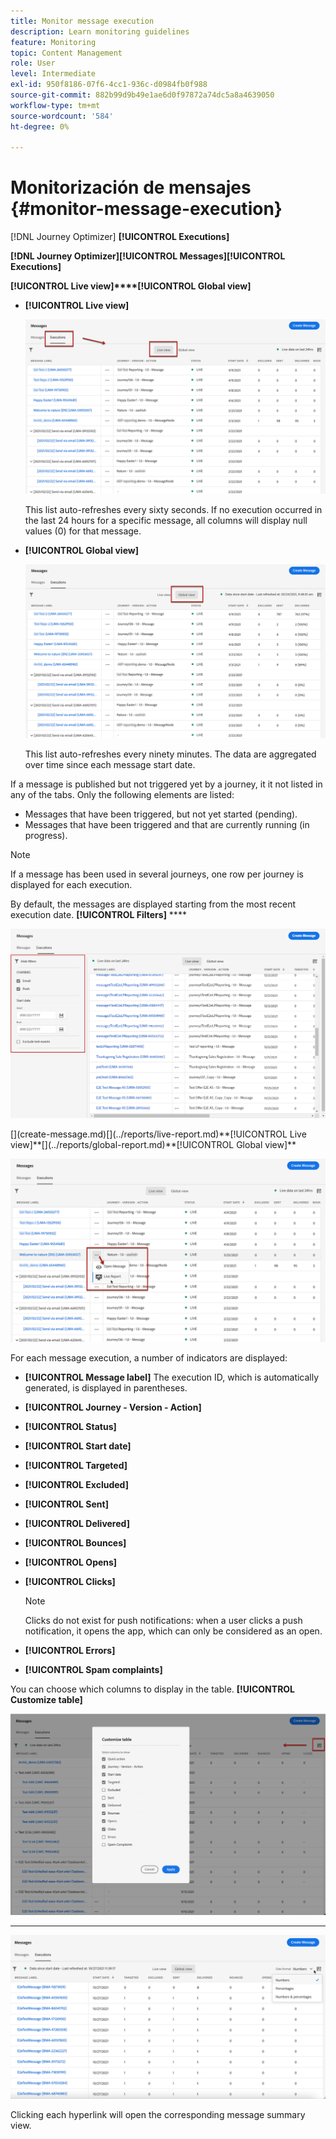 ```yaml
---
title: Monitor message execution
description: Learn monitoring guidelines
feature: Monitoring
topic: Content Management
role: User
level: Intermediate
exl-id: 950f8186-07f6-4cc1-936c-d0984fb0f988
source-git-commit: 882b99d9b49e1ae6d0f97872a74dc5a8a4639050
workflow-type: tm+mt
source-wordcount: '584'
ht-degree: 0%

---
```


# Monitorización de mensajes {#monitor-message-execution}

[!DNL Journey Optimizer] <!--and APIs-->**[!UICONTROL Executions]**

**[!DNL Journey Optimizer]****[!UICONTROL Messages]****[!UICONTROL Executions]**

**[!UICONTROL Live view]****[!UICONTROL Global view]**

* **[!UICONTROL Live view]******[](../building-journeys/journey.md)****

   ![](assets/message-execution-tab-live.png)

   This list auto-refreshes every sixty seconds. If no execution occurred in the last 24 hours for a specific message, all columns will display null values (0) for that message.

* **[!UICONTROL Global view]******[](../building-journeys/journey.md)****

   ![](assets/message-execution-tab-global.png)

   This list auto-refreshes every ninety minutes. The data are aggregated over time since each message start date.

If a message is published but not triggered yet by a journey, it it not listed in any of the tabs. Only the following elements are listed:
* Messages that have been triggered, but not yet started (pending).
* Messages that have been triggered and that are currently running (in progress).

>[!NOTE]
>
>If a message has been used in several journeys, one row per journey is displayed for each execution.

By default, the messages are displayed starting from the most recent execution date. **[!UICONTROL Filters]** ****

![](assets/message-execution-tab-filters.png)

<!--**[!UICONTROL Quick action]**-->[](create-message.md)[](../reports/live-report.md)**[!UICONTROL Live view]**[](../reports/global-report.md)**[!UICONTROL Global view]**

![](assets/message-execution-open-live-report.png)

For each message execution, a number of indicators are displayed:

* **[!UICONTROL Message label]**[](create-message.md) The execution ID, which is automatically generated, is displayed in parentheses.

   <!--**[!UICONTROL Execution ID]**: Automatically generated identifier.
  **[!UICONTROL Source]**: Name of the journey leveraging that message.-->

* **[!UICONTROL Journey - Version - Action]**

* **[!UICONTROL Status]**

* **[!UICONTROL Start date]**

* **[!UICONTROL Targeted]**

* **[!UICONTROL Excluded]**

* **[!UICONTROL Sent]**

* **[!UICONTROL Delivered]**

* **[!UICONTROL Bounces]** [](suppression-list.md)

* **[!UICONTROL Opens]**

* **[!UICONTROL Clicks]**

   >[!NOTE]
   >
   >Clicks do not exist for push notifications: when a user clicks a push notification, it opens the app, which can only be considered as an open.

* **[!UICONTROL Errors]**

* **[!UICONTROL Spam complaints]** [](https://experienceleague.adobe.com/docs/deliverability-learn/deliverability-best-practice-guide/metrics-for-deliverability/complaints.html#metrics-for-deliverability)

You can choose which columns to display in the table. **[!UICONTROL Customize table]**

![](assets/message-execution-customize-table.png)

**** ****

![](assets/message-execution-data-format.png)

Clicking each hyperlink will open the corresponding message summary view. [](create-message.md)
